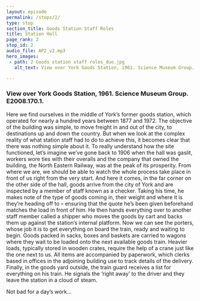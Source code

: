 ```yaml
---
layout: episode
permalink: /stops/2/
type: stop
section_title: Goods Station Staff Roles
title: Station Hall
page_rank: 2
stop_id: 2
audio_file: AP2_v2.mp3
hero_images:
 - path: 2 Goods station staff roles_duo.jpg
   alt_text: View over York Goods Station, 1961. Science Museum Group. E2008.170.1.

---
```


### View over York Goods Station, 1961. Science Museum Group. E2008.170.1.

Here we find ourselves in the middle of York’s former goods station, which operated for nearly a hundred years between 1877 and 1972. The objective of the building was simple, to move freight in and out of the city, to destinations up and down the country. But when we look at the complex reality of what station staff had to do to achieve this, it becomes clear that there was nothing simple about it. To really understand how the site functioned, let’s imagine we’ve gone back to 1906 when the hall was gaslit, workers wore ties with their overalls and the company that owned the building, the North Eastern Railway, was at the peak of its prosperity. From where we are, we should be able to watch the whole process take place in front of us right from the very start. And here it comes, in the far corner on the other side of the hall, goods arrive from the city of York and are inspected by a member of staff known as a checker. Taking his time, he makes note of the type of goods coming in, their weight and where it is they’re heading off to – ensuring that the quote he’s been given beforehand matches the load in front of him. He then hands everything over to another staff member called a shipper who moves the goods by cart and backs them up against the station’s internal platform.
Now we can see the porters, whose job it is to get everything on board the train, ready and waiting to begin. Goods packed in sacks, boxes and baskets are carried to wagons where they wait to be loaded onto the next available goods train. Heavier loads, typically stored in wooden crates, require the help of a crane just like the one next to us. All items are accompanied by paperwork, which clerks based in offices in the adjoining building use to track details of the delivery. Finally, in the goods yard outside, the train guard receives a list for everything on his train. He signals the ‘right away’ to the driver and they leave the station in a cloud of steam.

Not bad for a day’s work…
